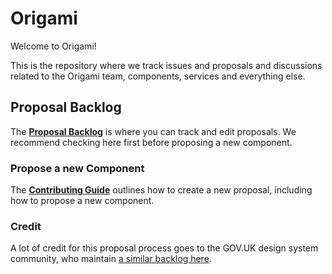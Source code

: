 # Origami

Welcome to Origami!

This is the repository where we track issues and proposals and discussions
related to the Origami team, components, services and everything else.

## Proposal Backlog

The **[Proposal Backlog]** is where you can track and edit proposals. We recommend checking here first before proposing a new component.

### Propose a new Component

The **[Contributing Guide]** outlines how to create a new proposal, including how to propose a new component.

### Credit

A lot of credit for this proposal process goes to the GOV.UK design system community, who maintain [a similar backlog here](https://github.com/alphagov/govuk-design-system-backlog).

[contributing guide]: https://github.com/Financial-Times/origami/blob/master/.github/CONTRIBUTING.md
[origami]: http://origami.ft.com/
[proposal backlog]: https://github.com/Financial-Times/origami/projects/1
